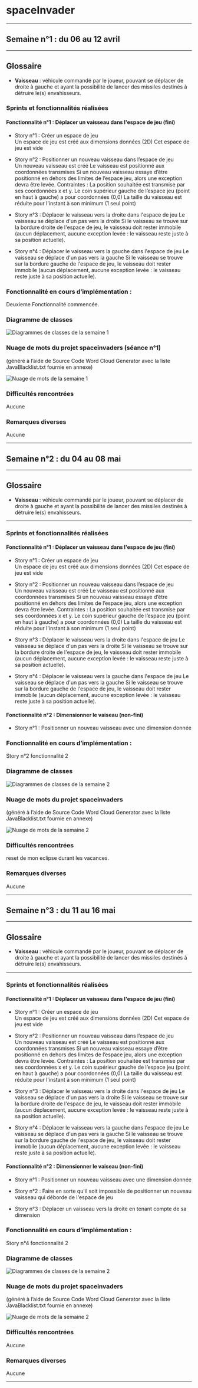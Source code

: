 # spaceInvader

-------------

## Semaine n°1 : du 06 au 12 avril <a id="semaine1"></a>
-------------


## Glossaire <a id="glossaire"></a>

* **Vaisseau** :  véhicule commandé par le joueur, pouvant se déplacer de droite à gauche et ayant la possibilité de lancer des missiles destinés à détruire le(s) envahisseurs.

 

### Sprints et fonctionnalités réalisées 

#### Fonctionnalité n°1 : Déplacer un vaisseau dans l'espace de jeu (fini)

- Story n°1 : Créer un espace de jeu  
Un espace de jeu est créé aux dimensions données (2D) 
Cet espace de jeu est vide

-  Story n°2 : Positionner un nouveau vaisseau dans l’espace de jeu  
Un nouveau vaisseau est créé
Le vaisseau est positionné aux coordonnées transmises
Si un nouveau vaisseau essaye d’être positionné en dehors des limites de l’espace jeu, alors une exception devra être levée.
 Contraintes :
La position souhaitée est transmise par ses coordonnées x et y.
Le coin supérieur gauche de l’espace jeu (point en haut à gauche) a pour coordonnées (0,0)
La taille du vaisseau est réduite pour l'instant à son minimum (1 seul point)    

 - Story n°3 : Déplacer le vaisseau vers la droite dans l'espace de jeu
Le vaisseau se déplace d'un pas vers la droite Si le vaisseau se trouve sur la bordure droite de l'espace de jeu, le vaisseau doit rester immobile (aucun déplacement, aucune exception levée : le vaisseau reste juste à sa position actuelle).

 - Story n°4 : Déplacer le vaisseau vers la gauche dans l'espace de jeu
Le vaisseau se déplace d'un pas vers la gauche Si le vaisseau se trouve sur la bordure gauche de l'espace de jeu, le vaisseau doit rester immobile (aucun déplacement, aucune exception levée : le vaisseau reste juste à sa position actuelle).

### Fonctionnalité en cours d’implémentation : 
Deuxieme Fonctionnalité commencée.


### Diagramme de classes 

![Diagrammes de classes de la semaine 1](images/DiagrammeDeClasse.png)

### Nuage de mots du projet spaceinvaders (séance n°1)  
(généré à l’aide de Source Code Word Cloud Generator avec la liste JavaBlacklist.txt fournie en annexe)
 
![Nuage de mots de la semaine 1](images/NuageDeMots.png)


### Difficultés rencontrées 
Aucune

### Remarques diverses
Aucune

-------------
## Semaine n°2 : du 04 au 08 mai <a id="semaine1"></a>
-------------


## Glossaire <a id="glossaire"></a>

* **Vaisseau** :  véhicule commandé par le joueur, pouvant se déplacer de droite à gauche et ayant la possibilité de lancer des missiles destinés à détruire le(s) envahisseurs.

------------- 

### Sprints et fonctionnalités réalisées 

#### Fonctionnalité n°1 : Déplacer un vaisseau dans l'espace de jeu (fini)

- Story n°1 : Créer un espace de jeu  
Un espace de jeu est créé aux dimensions données (2D) 
Cet espace de jeu est vide

-  Story n°2 : Positionner un nouveau vaisseau dans l’espace de jeu  
Un nouveau vaisseau est créé
Le vaisseau est positionné aux coordonnées transmises
Si un nouveau vaisseau essaye d’être positionné en dehors des limites de l’espace jeu, alors une exception devra être levée.
 Contraintes :
La position souhaitée est transmise par ses coordonnées x et y.
Le coin supérieur gauche de l’espace jeu (point en haut à gauche) a pour coordonnées (0,0)
La taille du vaisseau est réduite pour l'instant à son minimum (1 seul point)    

 - Story n°3 : Déplacer le vaisseau vers la droite dans l'espace de jeu
Le vaisseau se déplace d'un pas vers la droite Si le vaisseau se trouve sur la bordure droite de l'espace de jeu, le vaisseau doit rester immobile (aucun déplacement, aucune exception levée : le vaisseau reste juste à sa position actuelle).

 - Story n°4 : Déplacer le vaisseau vers la gauche dans l'espace de jeu
Le vaisseau se déplace d'un pas vers la gauche Si le vaisseau se trouve sur la bordure gauche de l'espace de jeu, le vaisseau doit rester immobile (aucun déplacement, aucune exception levée : le vaisseau reste juste à sa position actuelle).

#### Fonctionnalité n°2 : Dimensionner le vaiseau (non-fini)
 
 - Story n°1 : Positionner un nouveau vaisseau avec une dimension donnée

### Fonctionnalité en cours d’implémentation : 
 Story n°2 fonctionnalité 2


### Diagramme de classes 

![Diagrammes de classes de la semaine 2](images/DiagrammeDeClasse2.png)

### Nuage de mots du projet spaceinvaders 
(généré à l’aide de Source Code Word Cloud Generator avec la liste JavaBlacklist.txt fournie en annexe)
 
![Nuage de mots de la semaine 2](images/NuageDeMots2.png)


### Difficultés rencontrées 
reset de mon eclipse durant les vacances.

### Remarques diverses
Aucune

-------------
## Semaine n°3 : du 11 au 16 mai <a id="semaine1"></a>
-------------


## Glossaire <a id="glossaire"></a>

* **Vaisseau** :  véhicule commandé par le joueur, pouvant se déplacer de droite à gauche et ayant la possibilité de lancer des missiles destinés à détruire le(s) envahisseurs.

------------- 

### Sprints et fonctionnalités réalisées 

#### Fonctionnalité n°1 : Déplacer un vaisseau dans l'espace de jeu (fini)

- Story n°1 : Créer un espace de jeu  
Un espace de jeu est créé aux dimensions données (2D) 
Cet espace de jeu est vide

-  Story n°2 : Positionner un nouveau vaisseau dans l’espace de jeu  
Un nouveau vaisseau est créé
Le vaisseau est positionné aux coordonnées transmises
Si un nouveau vaisseau essaye d’être positionné en dehors des limites de l’espace jeu, alors une exception devra être levée.
 Contraintes :
La position souhaitée est transmise par ses coordonnées x et y.
Le coin supérieur gauche de l’espace jeu (point en haut à gauche) a pour coordonnées (0,0)
La taille du vaisseau est réduite pour l'instant à son minimum (1 seul point)    

 - Story n°3 : Déplacer le vaisseau vers la droite dans l'espace de jeu
Le vaisseau se déplace d'un pas vers la droite Si le vaisseau se trouve sur la bordure droite de l'espace de jeu, le vaisseau doit rester immobile (aucun déplacement, aucune exception levée : le vaisseau reste juste à sa position actuelle).

 - Story n°4 : Déplacer le vaisseau vers la gauche dans l'espace de jeu
Le vaisseau se déplace d'un pas vers la gauche Si le vaisseau se trouve sur la bordure gauche de l'espace de jeu, le vaisseau doit rester immobile (aucun déplacement, aucune exception levée : le vaisseau reste juste à sa position actuelle).

#### Fonctionnalité n°2 : Dimensionner le vaiseau (non-fini)
 
 - Story n°1 : Positionner un nouveau vaisseau avec une dimension donnée
 
 - Story n°2 : Faire en sorte qu'il soit impossible de positionner un nouveau vaisseau qui déborde de l'espace de jeu
 
 - Story n°3 : Déplacer un vaisseau vers la droite en tenant compte de sa dimension
 
### Fonctionnalité en cours d’implémentation : 
 Story n°4 fonctionnalité 2


### Diagramme de classes 

![Diagrammes de classes de la semaine 2](images/DiagrammeDeClasse3.png)

### Nuage de mots du projet spaceinvaders   
(généré à l’aide de Source Code Word Cloud Generator avec la liste JavaBlacklist.txt fournie en annexe)
 
![Nuage de mots de la semaine 2](images/NuageDeMots3.png)


### Difficultés rencontrées 
Aucune

### Remarques diverses
Aucune

-------------